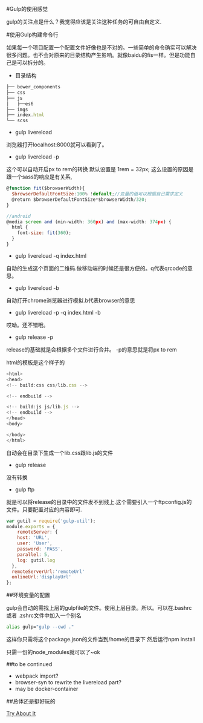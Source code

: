 #Gulp的使用感觉

gulp的关注点是什么？我觉得应该是关注这种任务的可自由自定义.

#使用Gulp构建命令行

如果每一个项目配置一个配置文件好像也是不对的。一些简单的命令确实可以解决很多问题。也不会对原来的目录结构产生影响。就像baidu的fis一样。但是功能自己是可以拆分的。

* 目录结构

```javascript
├── bower_components
├── css
├── js
│   ├──es6
├── imgs
├── index.html
└── scss

```

* gulp livereload

浏览器打开localhost:8000就可以看到了。

* gulp livereload -p

这个可以自动开启px to rem的转换 默认设置是 1rem = 32px;
这么设置的原因是跟一个sass的响应是有关系,

```javascript
@function fit($browserWidth){
  $browserDefaultFontSize:100% !default;//变量的值可以根据自己需求定义
  @return $browserDefaultFontSize*$browserWidth/320;
}

//android
@media screen and (min-width: 360px) and (max-width: 374px) {
  html {
    font-size: fit(360);
  }
}
```


* gulp livereload -q index.html

自动的生成这个页面的二维码.做移动端的时候还是很方便的。q代表qrcode的意思。

* gulp livereload  -b

自动打开chrome浏览器进行模拟.b代表browser的意思

* gulp livereload -p -q index.html  -b

哎呦。还不错哦。

* gulp release -p

release的基础就是会根据多个文件进行合并。 -p的意思就是将px to rem

html的模板是这个样子的

```javascript
<html>
<head>
<!-- build:css css/lib.css -->

<!-- endbuild -->

<!-- build:js js/lib.js -->
<!-- endbuild -->
</head>
<body>

</body>
</html>

```

自动会在目录下生成一个lib.css跟lib.js的文件

* gulp release

没有转换

* gulp ftp

就是可以将release的目录中的文件发不到线上.这个需要引入一个ftpconfig.js的文件。只要配置对应的内容即可.

```javascript
var gutil = require('gulp-util');
module.exports = {
    remoteServer: {
    host: 'URL',
    user: 'User',
    password: 'PASS',
    parallel: 5,
    log: gutil.log
  },
  remoteServerUrl:'remoteUrl'
  onlineUrl:'displayUrl'
};

```

##环境变量的配置

gulp会自动的需找上层的gulpfile的文件。使用上层目录。所以。可以在.bashrc或者 .zshrc文件中加入一个别名

```bash
alias gulp="gulp --cwd ."
```
这样你只需将这个package.json的文件当到/home的目录下 然后运行npm install

只需一份的node_modules就可以了~ok


##to be continued

* webpack import?
* browser-syn to rewrite the livereload part?
* may be docker-container

##总体还是挺好玩的

[Try About It](https://github.com/epirus/gulpjs-suit)
